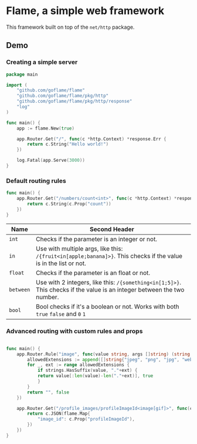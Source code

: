 # Flame, a simple web framework

This framework built on top of the `net/http` package.

## Demo

### Creating a simple server

```go
package main

import (
	"github.com/goflame/flame"
	"github.com/goflame/flame/pkg/http"
	"github.com/goflame/flame/pkg/http/response"
	"log"
)

func main() {
	app := flame.New(true)

	app.Router.Get("/", func(c *http.Context) *response.Err {
		return c.String("Hello world!")
	})

	log.Fatal(app.Serve(3000))
}
```

### Default routing rules

```go
func main() {
    app.Router.Get("/numbers/count<int>", func(c *http.Context) *response.Err {
        return c.String(c.Prop("count"))
    })
}
```


| Name      | Second Header                                                                                                           |
|-----------|-------------------------------------------------------------------------------------------------------------------------|
| `int`     | Checks if the parameter is an integer or not.                                                                           |
| `in`      | Use with multiple args, like this: `/{fruit<in[apple;banana]>}`. This checks if the value is in the list or not.        |
| `float`   | Checks if the parameter is an float or not.                                                                             |
| `between` | Use with 2 integers, like this: `/{something<in[1;5]>}`. This checks if the value is an integer between the two number. |
| `bool`    | Bool checks if it's a boolean or not. Works with both `true` `false` and `0` `1`                                        |


### Advanced routing with custom rules and props

```go

func main() {
    app.Router.Rule("image", func(value string, args []string) (string, bool) {
        allowedExtensions := append([]string{"jpeg", "png", "jpg", "webp"}, args...)
        for _, ext := range allowedExtensions {
            if strings.HasSuffix(value, "."+ext) {
            return value[:len(value)-len("."+ext)], true
            }
        }
        return "", false
    })	

    app.Router.Get("/profile_images/profileImageId<image[gif]>", func(c *http.Context) *response.Err {
        return c.JSON(flame.Map{
            "image_id": c.Prop("profileImageId"),
        })
    })
}
```
